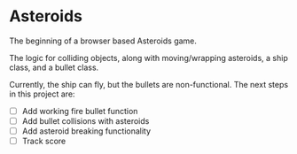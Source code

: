 # Asteroids

The beginning of a browser based Asteroids game.

The logic for colliding objects, along with moving/wrapping asteroids, a ship class, and a bullet class. 

Currently, the ship can fly, but the bullets are non-functional. The next steps in this project are:

- [ ] Add working fire bullet function
- [ ] Add bullet collisions with asteroids
- [ ] Add asteroid breaking functionality
- [ ] Track score
